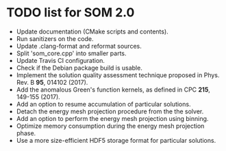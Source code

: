 TODO list for SOM 2.0
=====================

* Update documentation (CMake scripts and contents).
* Run sanitizers on the code.
* Update .clang-format and reformat sources.
* Split 'som_core.cpp' into smaller parts.
* Update Travis CI configuration.
* Check if the Debian package build is usable.
* Implement the solution quality assessment technique proposed in Phys. Rev. B **95**, 014102 (2017).
* Add the anomalous Green's function kernels, as defined in CPC **215**, 149-155 (2017).
* Add an option to resume accumulation of particular solutions.
* Detach the energy mesh projection procedure from the the solver.
* Add an option to perform the energy mesh projection using binning.
* Optimize memory consumption during the energy mesh projection phase.
* Use a more size-efficient HDF5 storage format for particular solutions.
